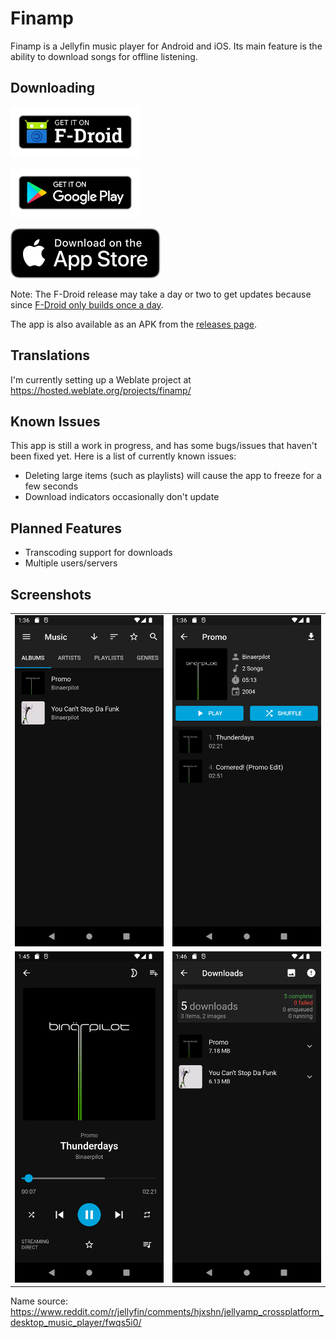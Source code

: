 # Finamp

Finamp is a Jellyfin music player for Android and iOS. Its main feature is the ability to download songs for offline listening.

## Downloading

[<img src="app-store-badges/fdroid.png"
    alt="Get it on F-Droid"
    height="80">](https://f-droid.org/packages/com.unicornsonlsd.finamp/)

[<img src="app-store-badges/play-store.png"
    alt="Get it on Google Play"
    height="80">](https://play.google.com/store/apps/details?id=com.unicornsonlsd.finamp)

[<img src="app-store-badges/app-store.svg"
    alt="Download on the App Store"
    height="80">](https://apps.apple.com/us/app/finamp/id1574922594)

Note: The F-Droid release may take a day or two to get updates because since [F-Droid only builds once a day](https://www.f-droid.org/en/docs/FAQ_-_App_Developers/#ive-published-a-new-release-why-is-it-not-in-the-repository).

The app is also available as an APK from the [releases page](https://github.com/jmshrv/finamp/releases).

## Translations

I'm currently setting up a Weblate project at https://hosted.weblate.org/projects/finamp/

## Known Issues

This app is still a work in progress, and has some bugs/issues that haven't been fixed yet. Here is a list of currently known issues:

* Deleting large items (such as playlists) will cause the app to freeze for a few seconds
* Download indicators occasionally don't update

## Planned Features

* Transcoding support for downloads
* Multiple users/servers

## Screenshots

| | |
|:-------------------------:|:-------------------------:|
|<img src=https://raw.githubusercontent.com/jmshrv/finamp/master/fastlane/metadata/android/en-US/images/phoneScreenshots/1.png> | <img src=https://raw.githubusercontent.com/jmshrv/finamp/master/fastlane/metadata/android/en-US/images/phoneScreenshots/2.png>
| <img src=https://raw.githubusercontent.com/jmshrv/finamp/master/fastlane/metadata/android/en-US/images/phoneScreenshots/3.png> | <img src=https://raw.githubusercontent.com/jmshrv/finamp/master/fastlane/metadata/android/en-US/images/phoneScreenshots/4.png> |


Name source: https://www.reddit.com/r/jellyfin/comments/hjxshn/jellyamp_crossplatform_desktop_music_player/fwqs5i0/

